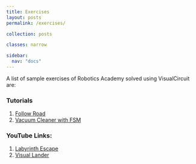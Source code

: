 ```yaml
---
title: Exercises
layout: posts
permalink: /exercises/

collection: posts

classes: narrow

sidebar:
  nav: "docs"
---
```


A list of sample exercises of Robotics Academy solved using VisualCircuit are:

### Tutorials

1. [Follow Road](/follow_road/)
2. [Vacuum Cleaner with FSM](/vacuum_cleaner)

### YouTube Links:

1. [Labyrinth Escape](https://www.youtube.com/watch?v=Xs3iAPYRtVQ&list=PLGlX46StCA-SKzpnScwDv4D8_zeVadaOY&index=12)
2. [Visual Lander](https://www.youtube.com/watch?v=J1JhnNOKe1o&list=PLGlX46StCA-SKzpnScwDv4D8_zeVadaOY&index=13)